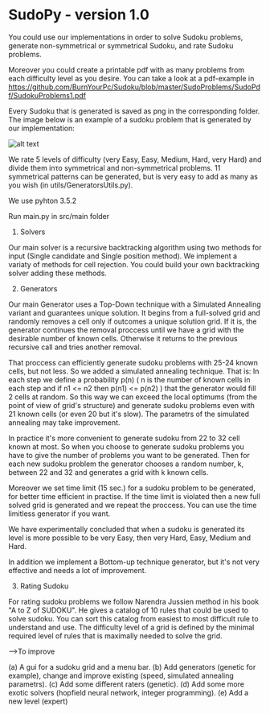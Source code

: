 # SudoPy - version 1.0

You could use our implementations in order to solve Sudoku problems, generate non-symmetrical or symmetrical Sudoku, and rate Sudoku problems.

Moreover you could create a printable pdf with as many problems from each difficulty level as you desire. You can take a look at a pdf-example in https://github.com/BurnYourPc/Sudoku/blob/master/SudoProblems/SudoPdf/SudokuProblems1.pdf

Every Sudoku that is generated is saved as png in the corresponding folder. The image below is an example of a sudoku problem that is generated by our implementation:

![alt text](https://github.com/chensuim/Sudoku/blob/master/SudoProblems/NonSymmetrical/VeryHard/Prob225.png)

We rate 5 levels of difficulty (very Easy, Easy, Medium, Hard, very Hard) and divide them inτο symmetrical and non-symmetrical problems. 11 symmetrical patterns can be generated, but is very easy to add as many as you wish (in utils/GeneratorsUtils.py).

We use pyhton 3.5.2

Run main.py in src/main folder


1. Solvers

Our main solver is a recursive backtracking algorithm using two methods for input (Single candidate and Single position method). We implement a variaty of methods for cell rejection. You could build your own backtracking solver adding these methods.


2. Generators

Our main Generator uses a Top-Down technique with a Simulated Annealing variant and guarantees unique solution. It begins from a full-solved grid and randomly removes a cell only if outcomes a unique solution grid. If it is, the generator continues the removal proccess until we have a grid with the desirable number of known cells. Otherwise it returns to the previous recursive call and tries another removal.

That proccess can efficiently generate sudoku problems with 25-24 known cells, but not less. So we added a simulated annealing technique. That is: In each step we define a probability p(n) ( n is the number of known cells in each step and if n1 <= n2 then p(n1) <= p(n2) ) that the generator would fill 2 cells at random. So this way we can exceed the local optimums (from the point of view of grid's structure) and generate sudoku problems even with 21 known cells (or even 20 but it's slow). The parametrs of the simulated annealing may take improvement.

In practice it's more convenient to generate sudoku from 22 to 32 cell known at most. So when you choose to generate sudoku problems you have to give the number of problems you want to be generated. Then for each new sudoku problem the generator chooses a random number, k, between 22 and 32 and generates a grid with k known cells.

Moreover we set time limit (15 sec.) for a sudoku problem to be generated, for better time efficient in practise. If the time limit is violated then a new full solved grid is generated and we repeat the proccess. You can use the time limitless generator if you want.

We have experimentally concluded that when a sudoku is generated its level is more possible to be very Easy, then very Hard, Easy, Medium and Hard.

In addition we implement a Bottom-up technique generator, but it's not very effective and needs a lot of improvement.


3. Rating Sudoku

For rating sudoku problems we follow Narendra Jussien method in his book "A to Z of SUDOKU". He gives a catalog of 10 rules that could be used to solve sudoku. You can sort this catalog from easiest to most difficult rule to understand and use. The difficulty level of a grid is defined by the  minimal required level of rules that is maximally needed to solve the grid.


-->To improve

(a) A gui for a sudoku grid and a menu bar. 
(b) Add generators (genetic for example), change and improve existing (speed, simulated annealing parametrs). 
(c) Add some different raters (genetic). 
(d) Add some more exotic solvers (hopfield neural network, integer programming). 
(e) Add a new level (expert)

